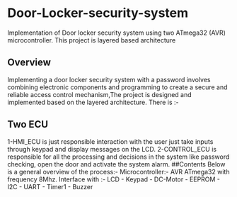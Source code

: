 # Door-Locker-security-system
Implementation of Door locker security system using two ATmega32 (AVR) microcontroller. This project is layered based architecture

## Overview
Implementing a door locker security system with a password involves combining electronic components and programming to create a secure and reliable access control mechanism,The project is designed and implemented based on the layered architecture. 
There is :-
## Two ECU
1-HMI_ECU is just responsible interaction with the user just take inputs through keypad and display
messages on the LCD.
2-CONTROL_ECU is responsible for all the processing and decisions in the system like password checking, open the door and activate the system alarm.
##Contents
Below is a general overview of the process:-
Microcontroller:- AVR ATmega32 with frequency 8Mhz.
Interface with :- LCD - Keypad - DC-Motor - EEPROM - I2C - UART - Timer1 - Buzzer


